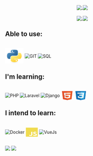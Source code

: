 <div class="container" align="center">
<a href="https://github.com/davimmilhome/">
  <img align="center" src="https://github-readme-stats-sigma-five.vercel.app/api?username=davimmilhome&show_icons=true&theme=tokyonight&include_all_commits=true&count_private=true" target="_blank" height="170vh"/>
</a>
<a href="https://github.com/davimmilhome/">
  <img  align="center" src="https://github-readme-stats-sigma-five.vercel.app/api/top-langs/?username=davimmilhome&layout=compact&langs_count=8&theme=tokyonight" target="_blank" height="auto" />
</a>
  <br></br>
    <a href="https://github.com/davimmilhome/LEITOR_RETORNO_BRADESCO_CNAB400">
  <img align="center" src="https://github-readme-stats-sigma-five.vercel.app/api/pin/?username=davimmilhome&repo=LEITOR_.RET_RETORNO_BRADESCO_CNAB400&layout=compact&langs_count=8&theme=tokyonight"/>
</a>
  <a href="https://davimmilhome.github.io/perfil/index.html">
  <img align="center" src="https://github-readme-stats-sigma-five.vercel.app/api/pin/?username=davimmilhome&repo=perfil&layout=compact&langs_count=8&theme=tokyonight"/>
</a>
 </div>
 
 <div class="container" align="center">
  </div>


## Able to use:
<div style="display: inline_block"><br>
  <img align="center" alt="Python" height="50" width="60" src="https://raw.githubusercontent.com/devicons/devicon/master/icons/python/python-original.svg">
  <img align="center" alt="GIT" height="50" width="60" src="https://cdn.jsdelivr.net/gh/devicons/devicon/icons/git/git-plain-wordmark.svg">
   <img align="center" alt="SQL" height="50" width="60" src="https://cdn.jsdelivr.net/gh/devicons/devicon/icons/mysql/mysql-original-wordmark.svg">
  </div>
 
  ## I'm learning:
<div style="display: inline_block"><br>
  <img align="center" alt="PHP" height="50" width="60" src="https://cdn.jsdelivr.net/gh/devicons/devicon/icons/php/php-plain.svg">
  <img align="center" alt="Laravel" height="50" width="60" src="https://cdn.jsdelivr.net/gh/devicons/devicon/icons/laravel/laravel-plain-wordmark.svg">
  <img align="center" alt="Django" height="50" width="60" src="https://cdn.jsdelivr.net/gh/devicons/devicon/icons/django/django-plain-wordmark.svg">
    <img align="center" alt="HTML" height="30" width="40" src="https://raw.githubusercontent.com/devicons/devicon/master/icons/html5/html5-original.svg">
  <img align="center" alt="CSS" height="30" width="40" src="https://raw.githubusercontent.com/devicons/devicon/master/icons/css3/css3-original.svg">
  
  </div>
  
  ## I intend to learn:
<div style="display: inline_block"><br>
  <img align="center" alt="Docker" height="50" width="60" src="https://cdn.jsdelivr.net/gh/devicons/devicon/icons/docker/docker-plain-wordmark.svg">
  <img align="center" alt="Js" height="30" width="40" src="https://raw.githubusercontent.com/devicons/devicon/master/icons/javascript/javascript-plain.svg">
    <img align="center" alt="VueJs" height="50" width="60" src="https://cdn.jsdelivr.net/gh/devicons/devicon/icons/vuejs/vuejs-plain-wordmark.svg">

  
  </div>
  
  ##
  
  <div> 
  <a href = "mailto:davimmilhome@gmail.com"><img src="https://img.shields.io/badge/-Gmail-%23333?style=for-the-badge&logo=gmail&logoColor=white" target="_blank"></a>
  <a href="https://www.linkedin.com/in/davi-milhome-151254143/" target="_blank"><img src="https://img.shields.io/badge/-LinkedIn-%230077B5?style=for-the-badge&logo=linkedin&logoColor=white" target="_blank"></a> 
 
</div>



<!---
davimmilhome/davimmilhome is a ✨ special ✨ repository because its `README.md` (this file) appears on your GitHub profile.
You can click the Preview link to take a look at your changes.
--->
